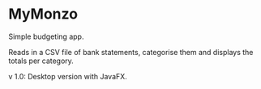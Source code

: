 # MyMonzo

Simple budgeting app. 

Reads in a CSV file of bank statements, categorise them and displays the totals per category.


v 1.0: Desktop version with JavaFX.


